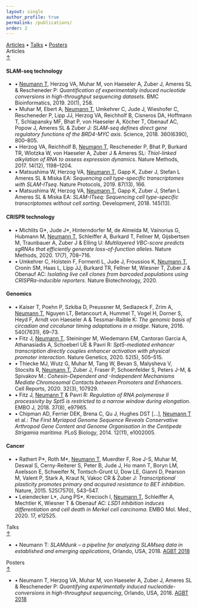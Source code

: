 ```yaml
---
layout: single
author_profile: true
permalink: /publications/
order: 2
---
```

<div class="card-columns only-one-column">

  <div class="card">
    <div class="card-text text-muted alert alert-dark">
      <a href="#articles">Articles</a> •
      <a href="#talks">Talks</a> •
      <a href="#posters">Posters</a>
    </div>
  </div>

  <div class="card">
    <a name="articles"></a>
    <div class="card-header h4">
      <i class="fa fa-file-alt" aria-hidden="true"></i> Articles
      <div class="float-right"><a href="#top">&uarr;</a></div>
    </div>
    <div class="card-body">
    <h4 class="card-title">SLAM-seq technology</h4>
    <ul class="list-group list-group-flush">
      <li class="list-group-item">•
        <ins>Neumann T</ins>, Herzog VA, Muhar M, von Haeseler A, Zuber J, Ameres SL &amp; Rescheneder P: <em>Quantification of experimentally induced nucleotide conversions in high-throughput sequencing datasets</em>. BMC Bioinformatics, 2019. 20(1), 258.
        <a href="https://www.ncbi.nlm.nih.gov/pubmed/31109287" target="_blank"><i class="ai ai-pubmed ai-1x" aria-hidden="true"></i></a>
        <a href="http://doi.org/10.1186/s12859-019-2849-7" target="_blank"><i class="ai ai-doi ai-1x" aria-hidden="true"></i></a>
      </li>
      <li class="list-group-item">•
        Muhar M, Ebert A, <ins>Neumann T</ins>, Umkehrer C, Jude J, Wieshofer C,  Rescheneder P, Lipp JJ, Herzog VA, Reichholf B, Cisneros DA,
        Hoffmann T, Schlapansky MF, Bhat P, von Haeseler A, Köcher T, Obenauf AC, Popow J, Ameres SL &amp; Zuber J: <em>SLAM-seq defines
        direct gene regulatory functions of the BRD4-MYC axis</em>. Science, 2018. 360(6390), 800–805.
        <a href="https://www.ncbi.nlm.nih.gov/pubmed/29622725" target="_blank"><i class="ai ai-pubmed ai-1x" aria-hidden="true"></i></a>
        <a href="https://doi.org/10.1126/science.aao2793" target="_blank"><i class="ai ai-doi ai-1x" aria-hidden="true"></i></a>
      </li>
      <li class="list-group-item">•
        Herzog VA, Reichholf B, <ins>Neumann T</ins>, Rescheneder P, Bhat P, Burkard TR, Wlotzka W, von Haeseler A, Zuber J &amp; Ameres SL: <em>Thiol-linked alkylation of RNA to assess expression dynamics</em>. Nature Methods, 2017. 14(12), 1198–1204.
        <a href="https://www.ncbi.nlm.nih.gov/pubmed/28945705" target="_blank"><i class="ai ai-pubmed ai-1x" aria-hidden="true"></i></a>
        <a href="http://doi.org/10.1038/nmeth.4435" target="_blank"><i class="ai ai-doi ai-1x" aria-hidden="true"></i></a>
      </li>
      <li class="list-group-item">•
        Matsushima W, Herzog VA, <ins>Neumann T</ins>, Gapp K, Zuber J, Stefan L Ameres SL &amp; Miska EA: <em>Sequencing cell type-specific transcriptomes with SLAM-ITseq</em>. Nature Protocols, 2019. 87(13), 166.
        <a href="https://www.ncbi.nlm.nih.gov/pubmed/31243395" target="_blank"><i class="ai ai-pubmed ai-1x" aria-hidden="true"></i></a>
        <a href="http://doi.org/10.1038/s41596-019-0179-x" target="_blank"><i class="ai ai-doi ai-1x" aria-hidden="true"></i></a>
      </li>
      <li class="list-group-item">•
        Matsushima W, Herzog VA, <ins>Neumann T</ins>, Gapp K, Zuber J, Stefan L Ameres SL &amp; Miska EA: <em>SLAM-ITseq: Sequencing cell type-specific transcriptomes without cell sorting</em>. Development, 2018. 145(13).
        <a href="https://www.ncbi.nlm.nih.gov/pubmed/29945865" target="_blank"><i class="ai ai-pubmed ai-1x" aria-hidden="true"></i></a>
        <a href="https://doi.org/10.1242/dev.164640" target="_blank"><i class="ai ai-doi ai-1x" aria-hidden="true"></i></a>
      </li>
    </ul>
    </div>
    <div class="card-body">
    <h4 class="card-title">CRISPR technology</h4>
    <ul class="list-group list-group-flush">
      <li class="list-group-item">•
        Michlits G*, Jude J*, Hinterndorfer M, de Almeida M, Vainorius G, Hubmann M, <ins>Neumann T</ins>, Schleiffer A, Burkard T, Fellner M, Gijsbertsen M, Traunbauer A, Zuber J &amp; Elling U: <em>Multilayered VBC-score predicts sgRNAs that efficiently generate loss-of-function alleles</em>. Nature Methods, 2020. 17(7), 708–716.
        <a href="https://www.ncbi.nlm.nih.gov/pubmed/32514112" target="_blank"><i class="ai ai-pubmed ai-1x" aria-hidden="true"></i></a>
        <a href="https://doi.org/10.1038/s41592-020-0850-8" target="_blank"><i class="ai ai-doi ai-1x" aria-hidden="true"></i></a>
      </li>
      <li class="list-group-item">•
        Umkehrer C, Holstein F, Formenti L, Jude J, Froussios K, <ins>Neumann T</ins>, Cronin SM, Haas L, Lipp JJ, Burkard TR, Fellner M, Wiesner T, Zuber J &amp; Obenauf AC: <em>Isolating live cell clones from barcoded populations using CRISPRa-inducible reporters</em>. Nature Biotechnology, 2020.
        <a href="https://doi.org/10.1038/s41587-020-0614-0" target="_blank"><i class="ai ai-doi ai-1x" aria-hidden="true"></i></a>
      </li>
    </ul>
    </div>
    <div class="card-body">
    <h4 class="card-title">Genomics</h4>
    <ul class="list-group list-group-flush">
      <li class="list-group-item">•
        Kaiser T, Poehn P, Szkiba D, Preussner M, Sedlazeck F, Zrim A, <ins>Neumann T</ins>, Nguyen LT, Betancourt A, Hummel T, Vogel H, Dorner S, Heyd F, Arndt von Haeseler A &amp; Tessmar-Raible K: <em>The genomic basis of circadian and circalunar timing adaptations in a midge</em>. Nature, 2016. 540(7631), 69–73.
        <a href="https://www.ncbi.nlm.nih.gov/pubmed/27871090" target="_blank"><i class="ai ai-pubmed ai-1x" aria-hidden="true"></i></a>
        <a href="http://doi.org/10.1038/nature20151" target="_blank"><i class="ai ai-doi ai-1x" aria-hidden="true"></i></a>
      </li>
      <li class="list-group-item">•
        Fitz J, <ins>Neumann T</ins>, Steininger M, Wiedemann EM, Cantoran Garcia A, Athanasiadis A, Schoeberl UE &amp; Pavri R: <em>Spt5-mediated enhancer transcription directly couples enhancer activation with physical promoter interaction</em>. Nature Genetics, 2020. 52(5), 505–515.
        <a href="https://www.ncbi.nlm.nih.gov/pubmed/32251373" target="_blank"><i class="ai ai-pubmed ai-1x" aria-hidden="true"></i></a>
        <a href="http://doi.org/10.1038/s41588-020-0605-6" target="_blank"><i class="ai ai-doi ai-1x" aria-hidden="true"></i></a>
      </li>
      <li class="list-group-item">•
        Thiecke MJ, Wutz G, Muhar M, Tang W, Bevan S, Malysheva V, Stocsits R, <ins>Neumann T</ins>, Zuber J, Fraser P, Schoenfelder S, Peters J-M, &amp; Spivakov M.: <em>Cohesin-Dependent and -Independent Mechanisms Mediate Chromosomal Contacts between Promoters and Enhancers</em>. Cell Reports, 2020. 32(3), 107929.
        <a href="https://www.ncbi.nlm.nih.gov/pubmed/25423365" target="_blank"><i class="ai ai-pubmed ai-1x" aria-hidden="true"></i></a>
        <a href="https://doi.org/10.1016/j.celrep.2020.107929" target="_blank"><i class="ai ai-doi ai-1x" aria-hidden="true"></i></a>
      </li>
      <li class="list-group-item">•
        Fitz J, <ins>Neumann T</ins> &amp; Pavri R: <em>Regulation of RNA polymerase II processivity by Spt5 is restricted to a narrow window during elongation</em>. EMBO J, 2018. 37(8), e97965.
        <a href="https://www.ncbi.nlm.nih.gov/pubmed/29514850" target="_blank"><i class="ai ai-pubmed ai-1x" aria-hidden="true"></i></a>
        <a href="https://doi.org/10.15252/embj.201797965" target="_blank"><i class="ai ai-doi ai-1x" aria-hidden="true"></i></a>
      </li>
      <li class="list-group-item">•
        Chipman AD, Ferrier DEK, Brena C, Qu J, Hughes DST [...], <ins>Neumann T</ins> et al.: <em>The First Myriapod Genome Sequence Reveals Conservative Arthropod Gene Content and Genome Organisation in the Centipede Strigamia maritima</em>. PLoS Biology, 2014. 12(11), e1002005.
        <a href="https://doi.org/10.1371/journal.pbio.1002005" target="_blank"><i class="ai ai-doi ai-1x" aria-hidden="true"></i></a>
      </li>
    </ul>
    </div>
    <div class="card-body">
    <h4 class="card-title">Cancer</h4>
    <ul class="list-group list-group-flush">
      <li class="list-group-item">•
        Rathert P*, Roth M*, <ins>Neumann T</ins>, Muerdter F, Roe J-S, Muhar M, Deswal S, Cerny-Reiterer S, Peter B, Jude J, Ho mann T, Boryn LM, Axelsson E, Schweifer N, Tontsch-Grunt U, Dow LE, Gianni D, Pearson M, Valent P, Stark A, Kraut N, Vakoc CR &amp; Zuber J: <em>Transcriptional plasticity promotes primary and acquired resistance to BET inhibition</em>. Nature, 2015. 525(7570), 543–547.
        <a href="https://www.ncbi.nlm.nih.gov/pubmed/26367798" target="_blank"><i class="ai ai-pubmed ai-1x" aria-hidden="true"></i></a>
        <a href="https://doi.org/10.1038/nature14898" target="_blank"><i class="ai ai-doi ai-1x" aria-hidden="true"></i></a>
      </li>
      <li class="list-group-item">•
      Leiendecker L*, Jung PS*, Krecioch I, <ins>Neumann T</ins>, Schleiffer A, Mechtler K, Wiesner T
 &amp; Obenauf AC: <em>LSD1 inhibition induces differentiation and cell death in Merkel cell carcinoma</em>. EMBO Mol. Med., 2020. 17, e12525.
        <a href="https://www.ncbi.nlm.nih.gov/pubmed/26367798" target="_blank"><i class="ai ai-pubmed ai-1x" aria-hidden="true"></i></a>
        <a href="https://doi.org/10.15252/emmm.202012525" target="_blank"><i class="ai ai-doi ai-1x" aria-hidden="true"></i></a>
      </li>
    </ul>
  </div>
  </div>


  <div class="card">
    <a name="talks"></a>
    <div class="card-header h4">
      <i class="fa fa-comments" aria-hidden="true"></i> Talks
      <div class="float-right"><a href="#top">&uarr;</a></div>
    </div>
    <ul class="list-group list-group-flush">
      <li class="list-group-item">•
        Neumann T: <em>SLAMdunk – a pipeline for analyzing SLAMseq data in established and emerging applications</em>, Orlando, USA, 2018.
        <a href="https://www.agbt.org/the-general-meeting/" target="_blank">AGBT 2018</a>
      </li>
    </ul>
  </div>

  <div class="card">
    <a name="posters"></a>
    <div class="card-header h4">
      <i class="fa fa-file-image" aria-hidden="true"></i> Posters
      <div class="float-right"><a href="#top">&uarr;</a></div>
    </div>
    <ul class="list-group list-group-flush">
      <li class="list-group-item">•
        Neumann T, Herzog VA, Muhar M, von Haeseler A, Zuber J, Ameres SL &amp; Rescheneder P: <em>Quantifying experimentally induced nucleotide-conversions in high-throughput sequencing</em>, Orlando, USA, 2018.
        <a href="https://www.agbt.org/the-general-meeting/" target="_blank">AGBT 2018</a>
      </li>
    </ul>
  </div>
</div>
